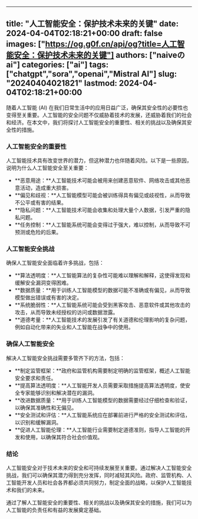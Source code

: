 
---
title: "人工智能安全：保护技术未来的关键"
date: 2024-04-04T02:18:21+00:00
draft: false
images: ["https://og.g0f.cn/api/og?title=人工智能安全：保护技术未来的关键"]
authors: ["naiveのai"]
categories: ["ai"]
tags: ["chatgpt","sora","openai","Mistral AI"]
slug: "20240404021821"
lastmod: 2024-04-04T02:18:21+00:00
---
随着人工智能 (AI) 在我们日常生活中的应用日益广泛，确保其安全性的必要性也变得至关重要。人工智能的安全问题不仅威胁着技术的发展，还威胁着我们的社会和经济。在本文中，我们将探讨人工智能安全的重要性、相关的挑战以及确保其安全性的措施。

### 人工智能安全的重要性

人工智能技术具有改变世界的潜力，但这种潜力也伴随着风险。以下是一些原因，说明为什么人工智能安全至关重要：

- **恶意用途：**人工智能技术可能会被用来创建恶意软件、网络攻击或其他恶意活动，造成重大损害。
- **偏见和歧视：**人工智能模型可能会被训练得具有偏见或歧视性，从而导致不公平或有害的结果。
- **隐私问题：**人工智能技术可能会收集和处理大量个人数据，引发严重的隐私问题。
- **任务控制：**人工智能系统可能会变得过于强大，难以控制，从而导致不可预测或危险的后果。

### 人工智能安全挑战

确保人工智能安全面临着许多挑战，包括：

- **算法透明度：**人工智能算法的复杂性可能难以理解和解释，这使得发现和缓解安全漏洞变得困难。
- **数据质量：**用于训练人工智能模型的数据可能不准确或有偏见，从而导致模型做出错误或有害的决定。
- **系统脆弱性：**人工智能系统可能会受到黑客攻击、恶意软件或其他攻击的攻击，从而导致未经授权的访问或数据泄露。
- **道德考量：**人工智能技术的发展引发了有关道德和伦理影响的复杂问题，例如自动化带来的失业和人工智能在战争中的使用。

### 确保人工智能安全

解决人工智能安全挑战需要多管齐下的方法，包括：

- **制定监管框架：**政府和监管机构需要制定明确的监管框架，概述人工智能安全要求和责任。
- **提高算法透明度：**人工智能开发人员需要采取措施提高算法透明度，使安全专家能够识别和解决潜在的漏洞。
- **改进数据质量：**用于训练人工智能模型的数据需要经过仔细检查和验证，以确保其准确性和无偏见。
- **安全测试和评估：**人工智能系统应在部署前进行严格的安全测试和评估，以识别和缓解漏洞。
- **促进人工智能伦理：**人工智能行业需要制定道德准则，指导人工智能的开发和使用，以确保其符合社会价值观。

### 结论

人工智能安全对于技术未来的安全和可持续发展至关重要。通过解决人工智能安全挑战，我们可以确保其潜力得到充分发挥，同时减轻其风险。政府、监管机构、人工智能开发人员和社会各界都必须共同努力，制定全面的战略，以保护人工智能技术和我们的未来。

通过了解人工智能安全的重要性、相关的挑战以及确保其安全的措施，我们可以为人工智能的负责任和有益的发展奠定基础。